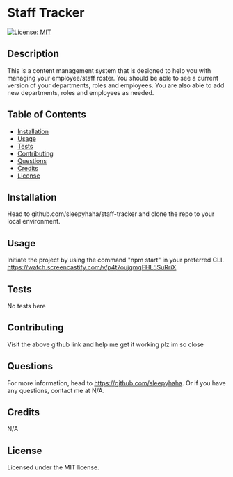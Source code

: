 # Staff Tracker

[![License: MIT](https://img.shields.io/badge/License-MIT-yellow.svg)](https://opensource.org/licenses/MIT)

## Description

This is a content management system that is designed to help you with managing your employee/staff roster. You should be able to see a current version of your departments, roles and employees. You are also able to add new departments, roles and employees as needed. 
    
## Table of Contents

- [Installation](#installation)
- [Usage](#usage)
- [Tests](#test)
- [Contributing](#contributing)
- [Questions](#questions)
- [Credits](#credits)
- [License](#license)

## <a name="installation"></a> Installation

Head to github.com/sleepyhaha/staff-tracker and clone the repo to your local environment.
  
## <a name="usage"></a> Usage

Initiate the project by using the command "npm start" in your preferred CLI. https://watch.screencastify.com/v/p4t7oujqmgFHL5SuRriX
  
## <a name="test"></a> Tests

No tests here

 ## <a name="contributing"></a> Contributing
  
Visit the above github link and help me get it working plz im so close

## <a name="questions"></a> Questions
  
For more information, head to https://github.com/sleepyhaha.
Or if you have any questions, contact me at N/A.

## <a name="credits"></a> Credits

N/A
  
## <a name="license"></a> License
  
Licensed under the MIT license.
